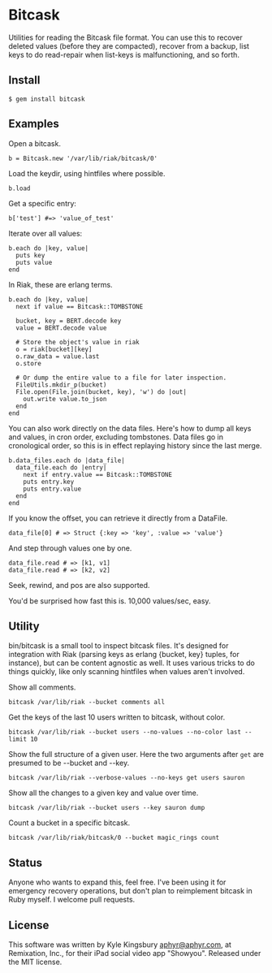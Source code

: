 Bitcask
=======

Utilities for reading the Bitcask file format. You can use this to recover
deleted values (before they are compacted), recover from a backup, list keys
to do read-repair when list-keys is malfunctioning, and so forth.

Install
-------

    $ gem install bitcask

Examples
--------

Open a bitcask.

    b = Bitcask.new '/var/lib/riak/bitcask/0'

Load the keydir, using hintfiles where possible.

    b.load

Get a specific entry:

    b['test'] #=> 'value_of_test'

Iterate over all values:

    b.each do |key, value|
      puts key
      puts value
    end

In Riak, these are erlang terms.

    b.each do |key, value|
      next if value == Bitcask::TOMBSTONE

      bucket, key = BERT.decode key
      value = BERT.decode value

      # Store the object's value in riak
      o = riak[bucket][key]
      o.raw_data = value.last
      o.store

      # Or dump the entire value to a file for later inspection.
      FileUtils.mkdir_p(bucket)
      File.open(File.join(bucket, key), 'w') do |out|
        out.write value.to_json
      end
    end

You can also work directly on the data files. Here's how to dump all keys and
values, in cron order, excluding tombstones. Data files go in cronological
order, so this is in effect replaying history since the last merge.

    b.data_files.each do |data_file|
      data_file.each do |entry|
        next if entry.value == Bitcask::TOMBSTONE
        puts entry.key
        puts entry.value
      end
    end

If you know the offset, you can retrieve it directly from a DataFile.

    data_file[0] # => Struct {:key => 'key', :value => 'value'}

And step through values one by one.

    data_file.read # => [k1, v1]
    data_file.read # => [k2, v2]

Seek, rewind, and pos are also supported.

You'd be surprised how fast this is. 10,000 values/sec, easy.

Utility
-------

bin/bitcask is a small tool to inspect bitcask files. It's designed for
integration with Riak (parsing keys as erlang {bucket, key} tuples, for
instance), but can be content agnostic as well. It uses various tricks to do
things quickly, like only scanning hintfiles when values aren't involved.

Show all comments.

    bitcask /var/lib/riak --bucket comments all

Get the keys of the last 10 users written to bitcask, without color.

    bitcask /var/lib/riak --bucket users --no-values --no-color last --limit 10

Show the full structure of a given user. Here the two arguments after `get`
are presumed to be --bucket and --key.

    bitcask /var/lib/riak --verbose-values --no-keys get users sauron

Show all the changes to a given key and value over time.

    bitcask /var/lib/riak --bucket users --key sauron dump

Count a bucket in a specific bitcask.

    bitcask /var/lib/riak/bitcask/0 --bucket magic_rings count

Status
------

Anyone who wants to expand this, feel free. I've been using it for emergency
recovery operations, but don't plan to reimplement bitcask in Ruby myself. I
welcome pull requests.

License
-------

This software was written by Kyle Kingsbury <aphyr@aphyr.com>, at Remixation,
Inc., for their iPad social video app "Showyou". Released under the MIT
license.

